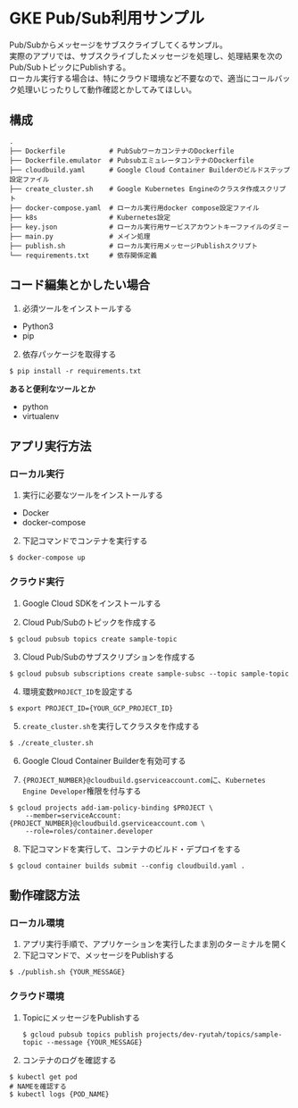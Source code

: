 # GKE Pub/Sub利用サンプル
Pub/Subからメッセージをサブスクライブしてくるサンプル。  
実際のアプリでは、サブスクライブしたメッセージを処理し、処理結果を次のPub/SubトピックにPublishする。  
ローカル実行する場合は、特にクラウド環境など不要なので、適当にコールバック処理いじったりして動作確認とかしてみてほしい。


## 構成
```
.
├── Dockerfile           # PubSubワーカコンテナのDockerfile
├── Dockerfile.emulator  # PubsubエミュレータコンテナのDockerfile
├── cloudbuild.yaml      # Google Cloud Container Builderのビルドステップ設定ファイル
├── create_cluster.sh    # Google Kubernetes Engineのクラスタ作成スクリプト
├── docker-compose.yaml  # ローカル実行用docker compose設定ファイル
├── k8s                  # Kubernetes設定
├── key.json             # ローカル実行用サービスアカウントキーファイルのダミー
├── main.py              # メイン処理
├── publish.sh           # ローカル実行用メッセージPublishスクリプト
└── requirements.txt     # 依存関係定義
```


## コード編集とかしたい場合
1. 必須ツールをインストールする
  - Python3
  - pip

2. 依存パッケージを取得する  
  ```console
  $ pip install -r requirements.txt
  ```

**あると便利なツールとか**
* python
* virtualenv


## アプリ実行方法
### ローカル実行
1. 実行に必要なツールをインストールする
  * Docker
  * docker-compose

2. 下記コマンドでコンテナを実行する  
  ```console
  $ docker-compose up
  ```


### クラウド実行
1. Google Cloud SDKをインストールする

2. Cloud Pub/Subのトピックを作成する  
  ```console
  $ gcloud pubsub topics create sample-topic
  ```

3. Cloud Pub/Subのサブスクリプションを作成する  
  ```console
  $ gcloud pubsub subscriptions create sample-subsc --topic sample-topic
  ```

4. 環境変数`PROJECT_ID`を設定する  
  ```console
  $ export PROJECT_ID={YOUR_GCP_PROJECT_ID}
  ```

5. `create_cluster.sh`を実行してクラスタを作成する  
  ```console
  $ ./create_cluster.sh
  ```

6. Google Cloud Container Builderを有効可する

7. `{PROJECT_NUMBER}@cloudbuild.gserviceaccount.com`に、`Kubernetes Engine Developer`権限を付与する  
  ```consle
  $ gcloud projects add-iam-policy-binding $PROJECT \
      --member=serviceAccount:{PROJECT_NUMBER}@cloudbuild.gserviceaccount.com \
      --role=roles/container.developer
  ```

8. 下記コマンドを実行して、コンテナのビルド・デプロイをする  
  ```console
  $ gcloud container builds submit --config cloudbuild.yaml .
  ```


## 動作確認方法
### ローカル環境
1. アプリ実行手順で、アプリケーションを実行したまま別のターミナルを開く
2. 下記コマンドで、メッセージをPublishする  
  ```console
  $ ./publish.sh {YOUR_MESSAGE}
  ```

### クラウド環境
1. TopicにメッセージをPublishする  
   ```console
   $ gcloud pubsub topics publish projects/dev-ryutah/topics/sample-topic --message {YOUR_MESSAGE}
   ```

2. コンテナのログを確認する
  ```console
  $ kubectl get pod
  # NAMEを確認する
  $ kubectl logs {POD_NAME}
  ```
